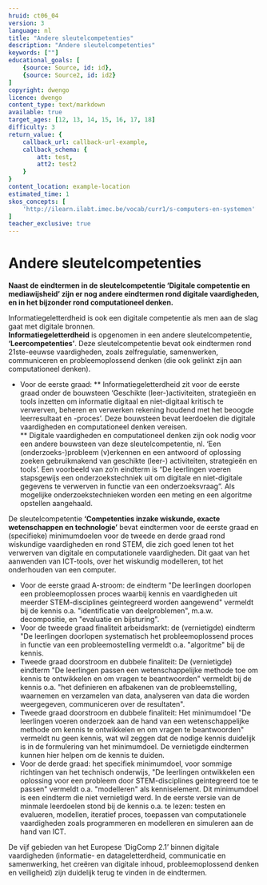 ```yaml
---
hruid: ct06_04
version: 3
language: nl
title: "Andere sleutelcompetenties"
description: "Andere sleutelcompetenties"
keywords: [""]
educational_goals: [
    {source: Source, id: id}, 
    {source: Source2, id: id2}
]
copyright: dwengo
licence: dwengo
content_type: text/markdown
available: true
target_ages: [12, 13, 14, 15, 16, 17, 18]
difficulty: 3
return_value: {
    callback_url: callback-url-example,
    callback_schema: {
        att: test,
        att2: test2
    }
}
content_location: example-location
estimated_time: 1
skos_concepts: [
    'http://ilearn.ilabt.imec.be/vocab/curr1/s-computers-en-systemen'
]
teacher_exclusive: true
---
```

# Andere sleutelcompetenties

**Naast de eindtermen in de sleutelcompetentie ‘Digitale competentie en mediawijsheid’ zijn er nog andere eindtermen rond digitale vaardigheden, en in het bijzonder rond computationeel denken.**

Informatiegeletterdheid is ook een digitale competentie als men aan de slag gaat met digitale bronnen. <br>
**Informatiegeletterdheid** is opgenomen in een andere sleutelcompetentie, **‘Leercompetenties’**. Deze sleutelcompetentie bevat ook eindtermen rond 21ste-eeuwse vaardigheden, zoals zelfregulatie, samenwerken, communiceren en probleemoplossend denken (die ook gelinkt zijn aan computationeel denken).

* Voor de eerste graad:
** Informatiegeletterdheid zit voor de eerste graad onder de bouwsteen ‘Geschikte (leer-)activiteiten, strategieën en tools inzetten om informatie digitaal en niet-digitaal kritisch te verwerven, beheren en verwerken rekening houdend met het beoogde leerresultaat en -proces’. Deze bouwsteen bevat leerdoelen die digitale vaardigheden en computationeel denken vereisen. <br>
** Digitale vaardigheden en computationeel denken zijn ook nodig voor een andere bouwsteen van deze sleutelcompetentie, nl. ‘Een (onderzoeks-)probleem (v)erkennen en een antwoord of oplossing zoeken gebruikmakend van geschikte (leer-) activiteiten, strategieën en tools’. Een voorbeeld van zo’n eindterm is “De leerlingen voeren stapsgewijs een onderzoekstechniek uit om digitale en niet-digitale gegevens te verwerven in functie van een onderzoeksvraag”. Als mogelijke onderzoekstechnieken worden een meting en een algoritme opstellen aangehaald.<br>


De sleutelcompetentie **‘Competenties inzake wiskunde, exacte wetenschappen en technologie’** bevat eindtermen voor de eerste graad en (specifieke) minimumdoelen voor de tweede en derde graad rond wiskundige vaardigheden en rond STEM, die zich goed lenen tot het verwerven van digitale en computationele vaardigheden. Dit gaat van het aanwenden van ICT-tools, over het wiskundig modelleren, tot het onderhouden van een computer.
* Voor de eerste graad A-stroom: de eindterm "De leerlingen doorlopen een probleemoplossen proces waarbij kennis en vaardigheden uit meerder STEM-disciplines geintegreerd worden aangewend" vermeldt bij de kennis o.a. "identificatie van deelproblemen", m.a.w. decompositie, en "evaluatie en bijsturing".
* Voor de tweede graad finaliteit arbeidsmarkt: de (vernietigde) eindterm "De leerlingen doorlopen systematisch het probleemoplossend proces in functie van een probleemostelling vermeldt o.a. "algoritme" bij de kennis.
* Tweede graad doorstroom en dubbele finaliteit: De (vernietigde) eindterm "De leerlingen passen een wetenschappelijke methode toe om kennis te ontwikkelen en om vragen te beantwoorden" vermeldt bij de kennis o.a. "het definieren en afbakenen van de probleemstelling, waarnemen en verzamelen van data, analyseren van data die worden weergegeven, communiceren over de resultaten".
* Tweede graad doorstroom en dubbele finaliteit: Het minimumdoel "De leerlingen voeren onderzoek aan de hand van een wetenschappelijke methode om kennis te ontwikkelen en om vragen te beantwoorden" vermeldt nu geen kennis, wat wil zeggen dat de nodige kennis duidelijk is in de formulering van het minimumdoel. De vernietigde eindtermen kunnen hier helpen om de kennis te duiden. 
* Voor de derde graad: het specifiek minimumdoel, voor sommige richtingen van het technisch onderwijs, "De leerlingen ontwikkelen een oplossing voor een probleem door STEM-disciplines geintegreerd toe te passen" vermeldt o.a. "modelleren" als kenniselement. Dit minimumdoel is een eindterm die niet vernietigd werd. In de eerste versie van de minmale leerdoelen stond bij de kennis o.a. te lezen: testen en evalueren, modellen, iteratief proces, toepassen van computationele vaardigheden zoals programmeren en modelleren en simuleren aan de hand van ICT.


 

De vijf gebieden van het Europese ‘DigComp 2.1’ binnen digitale vaardigheden (informatie- en datageletterdheid, communicatie en samenwerking, het creëren van digitale inhoud, probleemoplossend denken en veiligheid) zijn duidelijk terug te vinden in de eindtermen.
